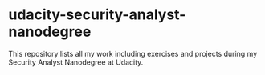 # udacity-security-analyst-nanodegree
This repository lists all my work including exercises and projects during my Security Analyst Nanodegree at Udacity.
